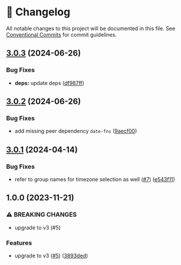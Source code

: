 <!-- markdownlint-disable --><!-- textlint-disable -->

# 📓 Changelog

All notable changes to this project will be documented in this file. See
[Conventional Commits](https://conventionalcommits.org) for commit guidelines.

## [3.0.3](https://github.com/sanity-io/rich-date-input/compare/v3.0.2...v3.0.3) (2024-06-26)

### Bug Fixes

- **deps:** update deps ([df987ff](https://github.com/sanity-io/rich-date-input/commit/df987ffd8c8eba590782bae6151a229c7868a317))

## [3.0.2](https://github.com/sanity-io/rich-date-input/compare/v3.0.1...v3.0.2) (2024-06-26)

### Bug Fixes

- add missing peer dependency `date-fns` ([9aecf00](https://github.com/sanity-io/rich-date-input/commit/9aecf00400ff26d2e114e824a8248d4eea5fb9a8))

## [3.0.1](https://github.com/sanity-io/rich-date-input/compare/v3.0.0...v3.0.1) (2024-04-14)

### Bug Fixes

- refer to group names for timezone selection as well ([#7](https://github.com/sanity-io/rich-date-input/issues/7)) ([e543f11](https://github.com/sanity-io/rich-date-input/commit/e543f1138703d547b6a56aaf2f4a5e7ad4ffa326))

## 1.0.0 (2023-11-21)

### ⚠ BREAKING CHANGES

- upgrade to v3 (#5)

### Features

- upgrade to v3 ([#5](https://github.com/sanity-io/rich-date-input/issues/5)) ([3893ded](https://github.com/sanity-io/rich-date-input/commit/3893dedf3de4d84312320202e318efcd0a2d4959))
